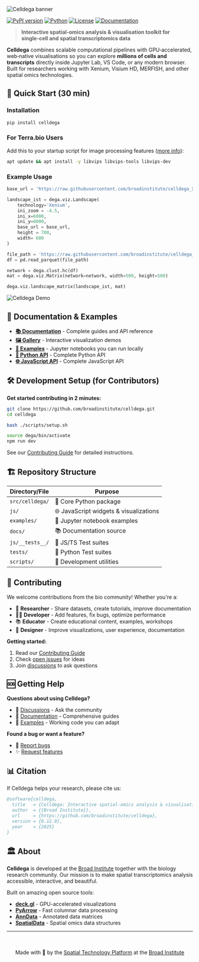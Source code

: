 ![Celldega banner](public/assets/banner.svg)

[![PyPI version](https://badge.fury.io/py/celldega.svg)](https://badge.fury.io/py/celldega)
[![Python](https://img.shields.io/badge/python-3.10+-blue.svg)](https://www.python.org/downloads/)
[![License](https://img.shields.io/badge/license-MIT-green.svg)](LICENSE)
[![Documentation](https://img.shields.io/badge/docs-latest-brightgreen.svg)](https://broadinstitute.github.io/celldega/)

> **Interactive spatial‑omics analysis & visualisation toolkit for single‑cell and spatial transcriptomics data**

**Celldega** combines scalable computational pipelines with GPU‑accelerated, web‑native visualisations so you can explore **millions of cells and transcripts** directly inside Jupyter Lab, VS Code, or any modern browser. Built for researchers working with Xenium, Visium HD, MERFISH, and other spatial omics technologies.

## 🚀 Quick Start (30 min)

### Installation

```bash
pip install celldega
```

### For Terra.bio Users

Add this to your startup script for image processing features ([more info](https://support.terra.bio/hc/en-us/articles/360058193872-Preconfigure-a-Cloud-Environment-with-a-startup-script)):

```bash
apt update && apt install -y libvips libvips-tools libvips-dev
```

### Example Usage

```python
base_url = 'https://raw.githubusercontent.com/broadinstitute/celldega_Xenium_Prime_Human_Skin_FFPE_outs/main/Xenium_Prime_Human_Skin_FFPE_outs'

landscape_ist = dega.viz.Landscape(
    technology='Xenium',
    ini_zoom = -4.5,
    ini_x=6000,
    ini_y=8000,
    base_url = base_url,
    height = 700,
    width= 600
)

file_path = 'https://raw.githubusercontent.com/broadinstitute/celldega_Xenium_Prime_Human_Skin_FFPE_outs/main/Xenium_Prime_Human_Skin_FFPE_outs/df_sig.parquet'
df = pd.read_parquet(file_path)

network = dega.clust.hc(df)
mat = dega.viz.Matrix(network=network, width=500, height=500)

dega.viz.landscape_matrix(landscape_ist, mat)
```

![Celldega Demo](public/assets/celldega-demo.png)

## 📖 Documentation & Examples

- **[📚 Documentation](https://broadinstitute.github.io/celldega/)** - Complete guides and API reference
- **[🖼️ Gallery](https://broadinstitute.github.io/celldega/gallery/)** - Interactive visualization demos
- **[📓 Examples](https://github.com/broadinstitute/celldega/tree/refactor-v0/notebooks)** - Jupyter notebooks you can run locally
- **[🐍 Python API](https://broadinstitute.github.io/celldega/python/)** - Complete Python API
- **[🌐 JavaScript API](https://broadinstitute.github.io/celldega/javascript/api/)** - Complete JavaScript API

## 🛠️ Development Setup (for Contributors)

**Get started contributing in 2 minutes:**

```bash
git clone https://github.com/broadinstitute/celldega.git
cd celldega

bash ./scripts/setup.sh

source dega/bin/activate
npm run dev
```

See our [Contributing Guide](CONTRIBUTING.md) for detailed instructions.

## 🏗️ Repository Structure

| Directory/File  | Purpose                                |
| --------------- | -------------------------------------- |
| `src/celldega/` | 🐍 Core Python package                 |
| `js/`           | 🌐 JavaScript widgets & visualizations |
| `examples/`     | 📓 Jupyter notebook examples           |
| `docs/`         | 📚 Documentation source                |
| `js/__tests__/` | 🧪 JS/TS Test suites                   |
| `tests/`        | 🧪 Python Test suites                  |
| `scripts/`      | 🔧 Development utilities               |

## 🤝 Contributing

We welcome contributions from the bio community! Whether you're a:

- 🧬 **Researcher** - Share datasets, create tutorials, improve documentation
- 👩‍💻 **Developer** - Add features, fix bugs, optimize performance
- 📚 **Educator** - Create educational content, examples, workshops
- 🎨 **Designer** - Improve visualizations, user experience, documentation

**Getting started:**

1. Read our [Contributing Guide](CONTRIBUTING.md)
2. Check [open issues](https://github.com/broadinstitute/celldega/issues) for ideas
3. Join [discussions](https://github.com/broadinstitute/celldega/discussions) to ask questions

## 🆘 Getting Help

**Questions about using Celldega?**

- 💬 [Discussions](https://github.com/broadinstitute/celldega/discussions) - Ask the community
- 📖 [Documentation](https://broadinstitute.github.io/celldega/) - Comprehensive guides
- 📓 [Examples](examples/) - Working code you can adapt

**Found a bug or want a feature?**

- 🐛 [Report bugs](https://github.com/broadinstitute/celldega/issues/new?template=bug_report.md)
- ✨ [Request features](https://github.com/broadinstitute/celldega/issues/new?template=feature_request.md)

## 📊 Citation

If Celldega helps your research, please cite us:

```bibtex
@software{celldega,
  title   = {Celldega: Interactive spatial‑omics analysis & visualisation toolkit},
  author  = {{Broad Institute}},
  url     = {https://github.com/broadinstitute/celldega},
  version = {0.12.0},
  year    = {2025}
}
```

## 🏛️ About

**Celldega** is developed at the [Broad Institute](https://broadinstitute.org/) together with the biology research community. Our mission is to make spatial transcriptomics analysis accessible, interactive, and beautiful.

Built on amazing open source tools:

- **[deck.gl](https://deck.gl/)** - GPU-accelerated visualizations
- **[PyArrow](https://arrow.apache.org/docs/python/)** - Fast columnar data processing
- **[AnnData](https://anndata.readthedocs.io/)** - Annotated data matrices
- **[SpatialData](https://spatialdata.scverse.org/)** - Spatial omics data structures

---

<div align="center" style="padding: 20px;">

Made with 🧬 by the [Spatial Technology Platform](https://www.broadinstitute.org/spatial-technology-platform) at the [Broad Institute](https://broadinstitute.org/)

</div>
